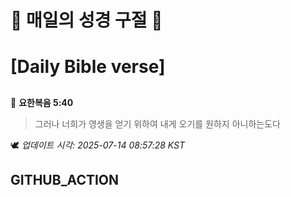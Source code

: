 # 🙏 매일의 성경 구절 🙏
# [Daily Bible verse]
##
<!-- START_BIBLE_VERSE -->
📖 **요한복음 5:40**
> 그러나 너희가 영생을 얻기 위하여 내게 오기를 원하지 아니하는도다

🕊️ _업데이트 시각: 2025-07-14 08:57:28 KST_
  <!-- END_BIBLE_VERSE -->
## GITHUB_ACTION
